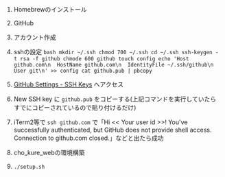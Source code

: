1. Homebrewのインストール
2. GitHub
  1. アカウント作成
  2. sshの設定
    ```bash
    mkdir ~/.ssh
    chmod 700 ~/.ssh
    cd ~/.ssh
    ssh-keygen -t rsa -f github
    chmode 600 github
    touch config
    echo 'Host github.com\n  HostName github.com\n  IdentityFile ~/.ssh/github\n  User git\n' >> config
    cat github.pub | pbcopy
    ```
  3. [GitHub Settings - SSH Keys](https://github.com/settings/keys) へアクセス
  4. New SSH key に `github.pub` をコピーする(上記コマンドを実行していたらすでにコピーされているので貼り付けるだけ)
  5. iTerm2等で `ssh github.com` で「Hi << Your user id >>! You've successfully authenticated, but GitHub does not provide shell access.
  Connection to github.com closed.」などと出たら成功

6. cho_kure_webの環境構築
  1. `./setup.sh`
